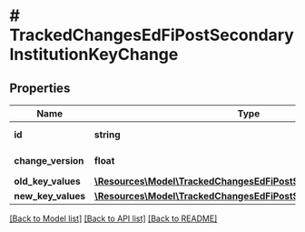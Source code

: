 # # TrackedChangesEdFiPostSecondaryInstitutionKeyChange

## Properties

Name | Type | Description | Notes
------------ | ------------- | ------------- | -------------
**id** | **string** | Resource identifier | [optional]
**change_version** | **float** | Change version | [optional]
**old_key_values** | [**\Resources\Model\TrackedChangesEdFiPostSecondaryInstitutionKey**](TrackedChangesEdFiPostSecondaryInstitutionKey.md) |  | [optional]
**new_key_values** | [**\Resources\Model\TrackedChangesEdFiPostSecondaryInstitutionKey**](TrackedChangesEdFiPostSecondaryInstitutionKey.md) |  | [optional]

[[Back to Model list]](../../README.md#models) [[Back to API list]](../../README.md#endpoints) [[Back to README]](../../README.md)
